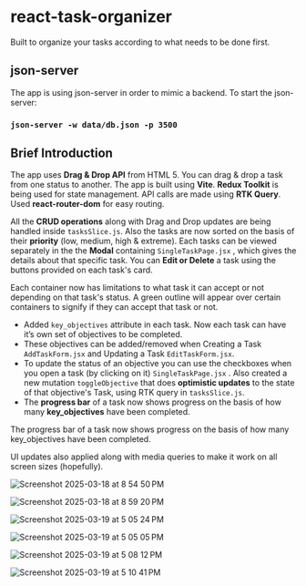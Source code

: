 # react-task-organizer

Built to organize your tasks according to what needs to be done first.

## json-server

The app is using json-server in order to mimic a backend.
To start the json-server:

### `json-server -w data/db.json -p 3500`

## Brief Introduction

The app uses **Drag & Drop API** from HTML 5. You can drag & drop a task from one status to another. The app is built using **Vite**. **Redux Toolkit** is being used for state management. API calls are made using **RTK Query**. Used **react-router-dom** for easy routing.

All the **CRUD operations** along with Drag and Drop updates are being handled inside `tasksSlice.js`.
Also the tasks are now sorted on the basis of their **priority** (low, medium, high & extreme). Each tasks can be viewed separately in the the **Modal** containing `SingleTaskPage.jsx` , which gives the details about that specific task. You can **Edit or Delete** a task using the buttons provided on each task's card.

Each container now has limitations to what task it can accept or not depending on that task's status. A green outline will appear over certain containers to signify if they can accept that task or not.

- Added `key_objectives` attribute in each task. Now each task can have it’s own set of objectives to be completed.
- These objectives can be added/removed when Creating a Task `AddTaskForm.jsx` and Updating a Task `EditTaskForm.jsx`.
- To update the status of an objective you can use the checkboxes when you open a task (by clicking on it) `SingleTaskPage.jsx` . Also created a new mutation `toggleObjective` that does **optimistic updates** to the state of that objective's Task, using RTK query in `tasksSlice.js`.
- The **progress bar** of a task now shows progress on the basis of how many **key_objectives** have been completed.

The progress bar of a task now shows progress on the basis of how many key_objectives have been completed.

UI updates also applied along with media queries to make it work on all screen sizes (hopefully).

![Screenshot 2025-03-18 at 8 54 50 PM](https://github.com/user-attachments/assets/6909a7d5-0a6d-46e6-a0e2-9431bb0eda7c)

![Screenshot 2025-03-18 at 8 59 20 PM](https://github.com/user-attachments/assets/d7909290-7a5e-4eb0-b9f2-7fb01012dc65)

![Screenshot 2025-03-19 at 5 05 24 PM](https://github.com/user-attachments/assets/7022de39-5121-461a-8f7c-339b41222a38)

![Screenshot 2025-03-19 at 5 05 05 PM](https://github.com/user-attachments/assets/daf21a81-dac8-46f0-8fdd-17751b967f22)

![Screenshot 2025-03-19 at 5 08 12 PM](https://github.com/user-attachments/assets/05c20a22-dda0-4fce-91b5-6aa0c95b3835)

![Screenshot 2025-03-19 at 5 10 41 PM](https://github.com/user-attachments/assets/665f97a1-fb27-4264-a002-0e3e347cfef4)
